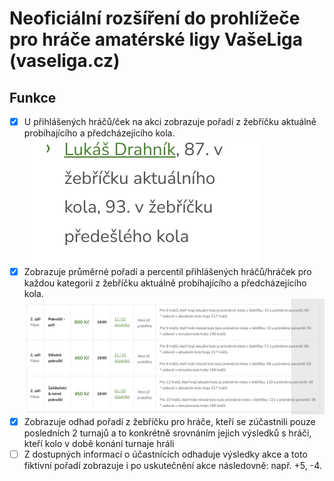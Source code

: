 # Neoficiální rozšíření do prohlížeče pro hráče amatérské ligy VašeLiga (vaseliga.cz)

## Funkce

- [x] U přihlášených hráčů/ček na akci zobrazuje pořadí z žebříčku aktuálně probíhajícího a předcházejícího kola.
![preview](https://github.com/ldrahnik/vase-liga/blob/master/preview/preview_player_stats_on_event_detail.png)
- [x] Zobrazuje průměrné pořadí a percentil přihlášených hráčů/hráček pro každou kategorii z žebříčku aktuálně probíhajícího a předcházejícího kola.
![preview](https://github.com/ldrahnik/vase-liga/blob/master/preview/preview_average_players_percentil_for_each_event_skill_group.png)
- [x] Zobrazuje odhad pořadí z žebříčku pro hráče, kteří se zúčastnili pouze posledních 2 turnajů a to konkrétně srovnáním jejich výsledků s hráči, kteří kolo v době konání turnaje hráli
- [ ] Z dostupných informací o účastnících odhaduje výsledky akce a toto fiktivní pořadí zobrazuje i po uskutečnění akce následovně: např. +5, -4.
